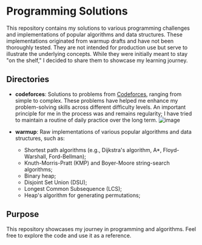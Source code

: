 # Programming Solutions

This repository contains my solutions to various programming
challenges and implementations of popular algorithms and data
structures. These implementations originated from warmup drafts and
have not been thoroughly tested. They are not intended for production
use but serve to illustrate the underlying concepts. While they were
initially meant to stay "on the shelf," I decided to share them to
showcase my learning journey.

## Directories

- **codeforces**: Solutions to problems from
  [Codeforces](https://codeforces.com), ranging from simple to
  complex. These problems have helped me enhance my problem-solving
  skills across different difficulty levels. An important principle
  for me in the process was and remains regularity; I have tried
  to maintain a routine of daily practice over the long term.
  ![image](https://github.com/user-attachments/assets/8f737af2-2cc4-48e4-a3ff-d438cc05d461)


- **warmup**: Raw implementations of various popular algorithms and data structures, such as:
  - Shortest path algorithms (e.g., Dijkstra's algorithm, A*, Floyd-Warshall, Ford-Bellman);
  - Knuth-Morris-Pratt (KMP) and Boyer-Moore string-search algorithms;
  - Binary heap;
  - Disjoint Set Union (DSU);
  - Longest Common Subsequence (LCS);
  - Heap's algorithm for generating permutations;

## Purpose

This repository showcases my journey in programming and
algorithms. Feel free to explore the code and use it as a reference.
